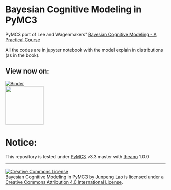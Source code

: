 # Bayesian Cognitive Modeling in PyMC3
PyMC3 port of Lee and Wagenmakers' [Bayesian Cognitive Modeling - A Practical Course](http://bayesmodels.com)

All the codes are in jupyter notebook with the model explain in distributions (as in the book).

## View now on: 
[![Binder](https://mybinder.org/badge.svg)](https://mybinder.org/v2/gh/pymc-devs/resources/master?filepath=BCM)  
[<img src="http://nbviewer.jupyter.org/static/img/nav_logo.svg" width=120>](http://nbviewer.jupyter.org/github/pymc-devs/resources/blob/master/BCM/index.ipynb)  
  
# Notice: 
This repository is tested under [PyMC3](https://github.com/pymc-devs/pymc3) v3.3 master with [theano](https://github.com/Theano/Theano) 1.0.0

---

<a rel="license" href="http://creativecommons.org/licenses/by/4.0/"><img alt="Creative Commons License" style="border-width:0" src="https://i.creativecommons.org/l/by/4.0/88x31.png" /></a><br /><span>Bayesian Cognitive Modeling in PyMC3</span> by <a xmlns:cc="http://creativecommons.org/ns#" href="https://github.com/junpenglao/" property="cc:attributionName" rel="cc:attributionURL">Junpeng Lao</a> is licensed under a <a rel="license" href="http://creativecommons.org/licenses/by/4.0/">Creative Commons Attribution 4.0 International License</a>.
